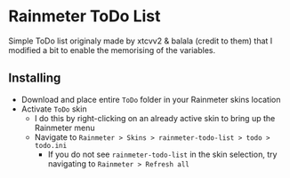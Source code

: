 # Rainmeter ToDo List

Simple ToDo list originaly made by xtcvv2 & balala (credit to them) that I modified a bit to enable the memorising of the variables.

## Installing

* Download and place entire `ToDo` folder in your Rainmeter skins location
* Activate `ToDo` skin
    * I do this by right-clicking on an already active skin to bring up the Rainmeter menu
    * Navigate to `Rainmeter > Skins > rainmeter-todo-list > todo > todo.ini`
        * If you do not see `rainmeter-todo-list` in the skin selection, try navigating to `Rainmeter > Refresh all`